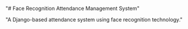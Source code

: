 "# Face Recognition Attendance Management System" 

"A Django-based attendance system using face recognition technology." 

